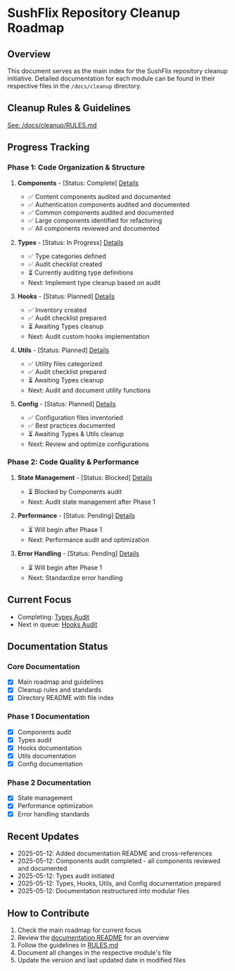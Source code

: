 # SushFlix Repository Cleanup Roadmap

## Overview
This document serves as the main index for the SushFlix repository cleanup initiative. Detailed documentation for each module can be found in their respective files in the `/docs/cleanup` directory.

## Cleanup Rules & Guidelines
[See: /docs/cleanup/RULES.md](./docs/cleanup/RULES.md)

## Progress Tracking

### Phase 1: Code Organization & Structure
1. **Components** - [Status: Complete] [Details](./docs/cleanup/COMPONENTS.md)
   - ✅ Content components audited and documented
   - ✅ Authentication components audited and documented
   - ✅ Common components audited and documented
   - ✅ Large components identified for refactoring
   - ✅ All components reviewed and documented

2. **Types** - [Status: In Progress] [Details](./docs/cleanup/TYPES.md)
   - ✅ Type categories defined
   - ✅ Audit checklist created
   - ⏳ Currently auditing type definitions
   - Next: Implement type cleanup based on audit

3. **Hooks** - [Status: Planned] [Details](./docs/cleanup/HOOKS.md)
   - ✅ Inventory created
   - ✅ Audit checklist prepared
   - ⏳ Awaiting Types cleanup
   - Next: Audit custom hooks implementation

4. **Utils** - [Status: Planned] [Details](./docs/cleanup/UTILS.md)
   - ✅ Utility files categorized
   - ✅ Audit checklist prepared
   - ⏳ Awaiting Types cleanup
   - Next: Audit and document utility functions

5. **Config** - [Status: Planned] [Details](./docs/cleanup/CONFIG.md)
   - ✅ Configuration files inventoried
   - ✅ Best practices documented
   - ⏳ Awaiting Types & Utils cleanup
   - Next: Review and optimize configurations

### Phase 2: Code Quality & Performance
1. **State Management** - [Status: Blocked] [Details](./docs/cleanup/STATE.md)
   - ⏳ Blocked by Components audit
   - Next: Audit state management after Phase 1

2. **Performance** - [Status: Pending] [Details](./docs/cleanup/PERFORMANCE.md)
   - ⏳ Will begin after Phase 1
   - Next: Performance audit and optimization

3. **Error Handling** - [Status: Pending] [Details](./docs/cleanup/ERRORS.md)
   - ⏳ Will begin after Phase 1
   - Next: Standardize error handling

## Current Focus
- Completing: [Types Audit](./docs/cleanup/TYPES.md)
- Next in queue: [Hooks Audit](./docs/cleanup/HOOKS.md)

## Documentation Status

### Core Documentation
- [x] Main roadmap and guidelines
- [x] Cleanup rules and standards
- [x] Directory README with file index

### Phase 1 Documentation
- [x] Components audit
- [x] Types audit
- [x] Hooks documentation
- [x] Utils documentation
- [x] Config documentation

### Phase 2 Documentation
- [x] State management
- [x] Performance optimization
- [x] Error handling standards

## Recent Updates
- 2025-05-12: Added documentation README and cross-references
- 2025-05-12: Components audit completed - all components reviewed and documented
- 2025-05-12: Types audit initiated
- 2025-05-12: Types, Hooks, Utils, and Config documentation prepared
- 2025-05-12: Documentation restructured into modular files

## How to Contribute
1. Check the main roadmap for current focus
2. Review the [documentation README](./docs/cleanup/README.md) for an overview
3. Follow the guidelines in [RULES.md](./docs/cleanup/RULES.md)
4. Document all changes in the respective module's file
5. Update the version and last updated date in modified files
